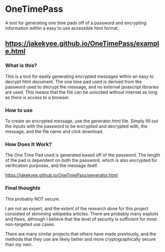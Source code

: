 # OneTimePass
A tool for generating one time pads off of a password and encrypting information within a easy to use accessible html format.
## https://jakekyee.github.io/OneTimePass/example.html

### What is this?

This is a tool for easily generating encrypted messages within an easy to decrypt html document. The one time pad used is derived from the password used to decrypt the message, and no external javascript libraries are used. This means that the file can be unlocked without internet as long as there is access to a browser. 


### How to use


To create an encrypted message, use the generator.html file. Simply fill out the inputs with the password to be encrypted and decrypted with, the message, and the file name and click download.

### How Does It Work?

The One Time Pad used is generated based off of the password. The length of the pad is dependent on both the password, which is also encrypted for verification purposes, and the message itself. 



[//]: #![AliceToMessage](https://user-images.githubusercontent.com/99901262/210124519-288ffd4a-498d-4fa3-97a5-077a2802a5bf.png)  





https://jakekyee.github.io/OneTimePass/generator.html

### Final thoughts


This probably NOT secure.

I am not an expert, and the extent of the research done for this project consisted of skimming wikipedia articles. There are probably many exploits and flaws, although I believe that the level of security is sufficient for most non-targeted use cases.

There are many similar projects that others have made previously, and the methods that they use are likely better and more cryptographically secure than my own.
